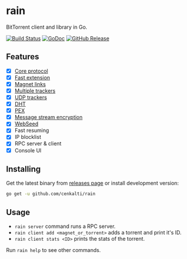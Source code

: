 rain
====

BitTorrent client and library in Go.

[![Build Status](https://travis-ci.org/cenkalti/rain.svg?branch=master)](https://travis-ci.org/cenkalti/rain)
[![GoDoc](https://godoc.org/github.com/cenkalti/rain?status.svg)](https://godoc.org/github.com/cenkalti/rain/torrent)
[![GitHub Release](https://img.shields.io/github/release/cenkalti/rain.svg)](https://github.com/cenkalti/rain/releases)

Features
--------
- [x] [Core protocol](http://bittorrent.org/beps/bep_0003.html)
- [x] [Fast extension](http://bittorrent.org/beps/bep_0006.html)
- [x] [Magnet links](http://bittorrent.org/beps/bep_0009.html)
- [x] [Multiple trackers](http://bittorrent.org/beps/bep_0012.html)
- [x] [UDP trackers](http://bittorrent.org/beps/bep_0015.html)
- [x] [DHT](http://bittorrent.org/beps/bep_0005.html)
- [x] [PEX](http://bittorrent.org/beps/bep_0011.html)
- [x] [Message stream encryption](http://wiki.vuze.com/w/Message_Stream_Encryption)
- [x] [WebSeed](http://bittorrent.org/beps/bep_0019.html)
- [x] Fast resuming
- [x] IP blocklist
- [x] RPC server & client
- [x] Console UI

Installing
----------

Get the latest binary from [releases page](https://github.com/cenkalti/rain/releases) or install development version:

```sh
go get -u github.com/cenkalti/rain
```

Usage
-----

- `rain server` command runs a RPC server.
- `rain client add <magnet_or_torrent>` adds a torrent and print it's ID.
- `rain client stats <ID>` prints the stats of the torrent.

Run `rain help` to see other commands.
